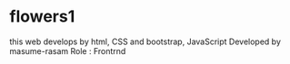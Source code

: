 # flowers1
this web develops by html, CSS and bootstrap, JavaScript
Developed by masume-rasam
Role : Frontrnd
